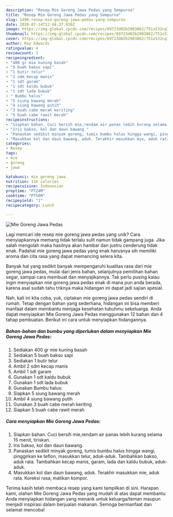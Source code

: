 ```yaml
---
description: "Resep Mie Goreng Jawa Pedas yang Sempurna"
title: "Resep Mie Goreng Jawa Pedas yang Sempurna"
slug: 1496-resep-mie-goreng-jawa-pedas-yang-sempurna
date: 2020-07-14T12:44:37.026Z
image: https://img-global.cpcdn.com/recipes/69723d02b2903862/751x532cq70/mie-goreng-jawa-pedas-foto-resep-utama.jpg
thumbnail: https://img-global.cpcdn.com/recipes/69723d02b2903862/751x532cq70/mie-goreng-jawa-pedas-foto-resep-utama.jpg
cover: https://img-global.cpcdn.com/recipes/69723d02b2903862/751x532cq70/mie-goreng-jawa-pedas-foto-resep-utama.jpg
author: Roy Edwards
ratingvalue: 4
reviewcount: 3
recipeingredient:
- "400 gr mie kuning basah"
- "5 buah bakso sapi"
- "1 butir telur"
- "2 sdm kecap manis"
- "1 sdt garam"
- "1 sdt kaldu bubuk"
- "1 sdt lada bubuk"
- " Bumbu halus"
- "5 siung bawang merah"
- "4 siung bawang putih"
- "3 buah cabe merah keriting"
- "5 buah cabe rawit merah"
recipeinstructions:
- "Siapkan bahan. Cuci bersih mie,rendam air panas lebih kurang selama 15 menit, tiriskan."
- "Iris bakso, kol dan daun bawang."
- "Panaskan sedikit minyak goreng, tumis bumbu halus hingga wangi, pinggirkan ke teflon, masukkan telur, aduk-aduk. Tambahkan bakso, aduk rata. Tambahkan kecap manis, garam, lada dan kaldu bubuk, aduk-aduk."
- "Masukkan kol dan daun bawang, aduk. Terakhir masukkan mie, aduk rata. Koreksi rasa, matikan kompor."
categories:
- Resep
tags:
- mie
- goreng
- jawa

katakunci: mie goreng jawa 
nutrition: 116 calories
recipecuisine: Indonesian
preptime: "PT24M"
cooktime: "PT56M"
recipeyield: "1"
recipecategory: Lunch

---
```



![Mie Goreng Jawa Pedas](https://img-global.cpcdn.com/recipes/69723d02b2903862/751x532cq70/mie-goreng-jawa-pedas-foto-resep-utama.jpg)

Lagi mencari ide resep mie goreng jawa pedas yang unik? Cara menyiapkannya memang tidak terlalu sulit namun tidak gampang juga. Jika salah mengolah maka hasilnya akan hambar dan justru cenderung tidak enak. Padahal mie goreng jawa pedas yang enak harusnya sih memiliki aroma dan cita rasa yang dapat memancing selera kita.

Banyak hal yang sedikit banyak mempengaruhi kualitas rasa dari mie goreng jawa pedas, mulai dari jenis bahan, selanjutnya pemilihan bahan segar, sampai cara membuat dan menyajikannya. Tak perlu pusing kalau ingin menyiapkan mie goreng jawa pedas enak di mana pun anda berada, karena asal sudah tahu triknya maka hidangan ini dapat jadi sajian spesial.




Nah, kali ini kita coba, yuk, ciptakan mie goreng jawa pedas sendiri di rumah. Tetap dengan bahan yang sederhana, hidangan ini bisa memberi manfaat dalam membantu menjaga kesehatan tubuhmu sekeluarga. Anda dapat menyiapkan Mie Goreng Jawa Pedas menggunakan 12 bahan dan 4 tahap pembuatan. Berikut ini cara untuk menyiapkan hidangannya.

<!--inarticleads1-->

##### Bahan-bahan dan bumbu yang diperlukan dalam menyiapkan Mie Goreng Jawa Pedas:

1. Sediakan 400 gr mie kuning basah
1. Sediakan 5 buah bakso sapi
1. Sediakan 1 butir telur
1. Ambil 2 sdm kecap manis
1. Ambil 1 sdt garam
1. Gunakan 1 sdt kaldu bubuk
1. Gunakan 1 sdt lada bubuk
1. Gunakan  Bumbu halus:
1. Siapkan 5 siung bawang merah
1. Ambil 4 siung bawang putih
1. Gunakan 3 buah cabe merah keriting
1. Siapkan 5 buah cabe rawit merah




<!--inarticleads2-->

##### Cara menyiapkan Mie Goreng Jawa Pedas:

1. Siapkan bahan. Cuci bersih mie,rendam air panas lebih kurang selama 15 menit, tiriskan.
1. Iris bakso, kol dan daun bawang.
1. Panaskan sedikit minyak goreng, tumis bumbu halus hingga wangi, pinggirkan ke teflon, masukkan telur, aduk-aduk. Tambahkan bakso, aduk rata. Tambahkan kecap manis, garam, lada dan kaldu bubuk, aduk-aduk.
1. Masukkan kol dan daun bawang, aduk. Terakhir masukkan mie, aduk rata. Koreksi rasa, matikan kompor.




Terima kasih telah membaca resep yang kami tampilkan di sini. Harapan kami, olahan Mie Goreng Jawa Pedas yang mudah di atas dapat membantu Anda menyiapkan hidangan yang menarik untuk keluarga/teman maupun menjadi inspirasi dalam berjualan makanan. Semoga bermanfaat dan selamat mencoba!
